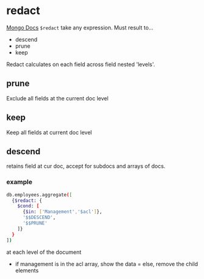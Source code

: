 # redact
[Mongo Docs](https://docs.mongodb.com/manual/reference/operator/aggregation/redact/)
`$redact` take any expression. Must result to...
- descend
- prune
- keep

Redact calculates on each field across field nested 'levels'.  


## prune 
Exclude all fields at the current doc level

## keep
Keep all fields at current doc level

## descend
retains field at cur doc, accept for subdocs and arrays of docs.  


### example
```bash
db.employees.aggregate([
  {$redact: {
    $cond: [
      {$in: ['Management','$acl']},
      '$$DESCEND',
      '$$PRUNE'
    ]}
  }
])
```
at each level of the document
- if management is in the acl array, show the data
= else, remove the child elements